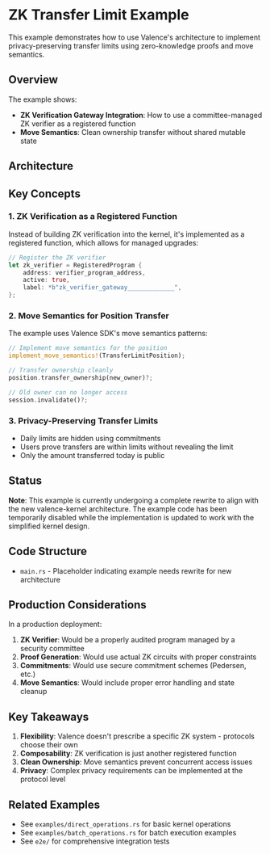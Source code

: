 # ZK Transfer Limit Example

This example demonstrates how to use Valence's architecture to implement privacy-preserving transfer limits using zero-knowledge proofs and move semantics.

## Overview

The example shows:

- **ZK Verification Gateway Integration**: How to use a committee-managed ZK verifier as a registered function
- **Move Semantics**: Clean ownership transfer without shared mutable state

## Architecture

## Key Concepts

### 1. ZK Verification as a Registered Function

Instead of building ZK verification into the kernel, it's implemented as a registered function, which allows for managed upgrades:

```rust
// Register the ZK verifier
let zk_verifier = RegisteredProgram {
    address: verifier_program_address,
    active: true,
    label: *b"zk_verifier_gateway_____________",
};
```

### 2. Move Semantics for Position Transfer

The example uses Valence SDK's move semantics patterns:

```rust
// Implement move semantics for the position
implement_move_semantics!(TransferLimitPosition);

// Transfer ownership cleanly
position.transfer_ownership(new_owner)?;

// Old owner can no longer access
session.invalidate()?;
```

### 3. Privacy-Preserving Transfer Limits

- Daily limits are hidden using commitments
- Users prove transfers are within limits without revealing the limit
- Only the amount transferred today is public

## Status

**Note**: This example is currently undergoing a complete rewrite to align with the new valence-kernel architecture. The example code has been temporarily disabled while the implementation is updated to work with the simplified kernel design.

## Code Structure

- `main.rs` - Placeholder indicating example needs rewrite for new architecture

## Production Considerations

In a production deployment:

1. **ZK Verifier**: Would be a properly audited program managed by a security committee
2. **Proof Generation**: Would use actual ZK circuits with proper constraints
3. **Commitments**: Would use secure commitment schemes (Pedersen, etc.)
4. **Move Semantics**: Would include proper error handling and state cleanup

## Key Takeaways

1. **Flexibility**: Valence doesn't prescribe a specific ZK system - protocols choose their own
2. **Composability**: ZK verification is just another registered function
3. **Clean Ownership**: Move semantics prevent concurrent access issues
4. **Privacy**: Complex privacy requirements can be implemented at the protocol level

## Related Examples

- See `examples/direct_operations.rs` for basic kernel operations
- See `examples/batch_operations.rs` for batch execution examples
- See `e2e/` for comprehensive integration tests